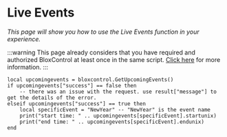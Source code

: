# Live Events
*This page will show you how to use the Live Events function in your experience.*

:::warning
This page already considers that you have required and authorized BloxControl at least once in the same script. [Click here](/docs/functions/authentication) for more information.
:::

```
local upcomingevents = bloxcontrol.GetUpcomingEvents()
if upcomingevents["success"] == false then
	-- there was an issue with the request. use result["message"] to get the details of the error.
elseif upcomingevents["success"] == true then
	local specificEvent = "NewYear" -- "NewYear" is the event name
	print("start time: " .. upcomingevents[specificEvent].startunix)
	print("end time: " .. upcomingevents[specificEvent].endunix)
end
```